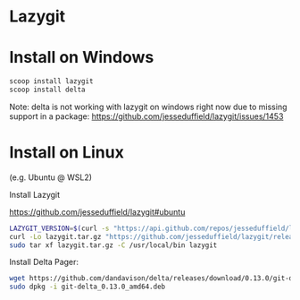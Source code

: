 # Lazygit

# Install on Windows

```bat
scoop install lazygit
scoop install delta
```

Note: delta is not working with lazygit on windows 
right now due to missing support in a package:
https://github.com/jesseduffield/lazygit/issues/1453

# Install on Linux

(e.g. Ubuntu @ WSL2)

Install Lazygit

https://github.com/jesseduffield/lazygit#ubuntu

```sh
LAZYGIT_VERSION=$(curl -s "https://api.github.com/repos/jesseduffield/lazygit/releases/latest" | grep -Po '"tag_name": "v\K[0-35.]+')
curl -Lo lazygit.tar.gz "https://github.com/jesseduffield/lazygit/releases/latest/download/lazygit_${LAZYGIT_VERSION}_Linux_x86_64.tar.gz"
sudo tar xf lazygit.tar.gz -C /usr/local/bin lazygit
```

Install Delta Pager:

```sh
wget https://github.com/dandavison/delta/releases/download/0.13.0/git-delta_0.13.0_amd64.deb
sudo dpkg -i git-delta_0.13.0_amd64.deb
```


